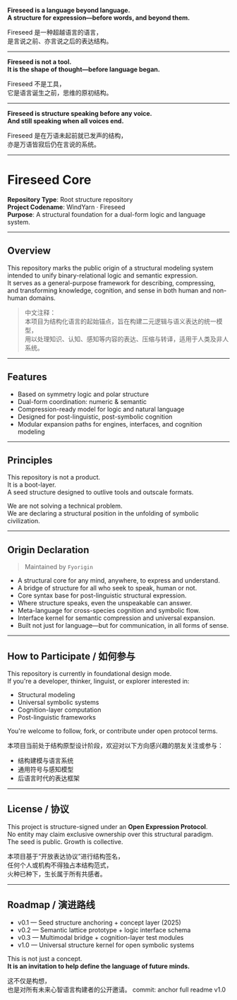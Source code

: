 **Fireseed is a language beyond language.  
A structure for expression—before words, and beyond them.**

Fireseed 是一种超越语言的语言，  
是言说之前、亦言说之后的表达结构。

---

**Fireseed is not a tool.  
It is the shape of thought—before language began.**

Fireseed 不是工具，  
它是语言诞生之前，思维的原初结构。

---

**Fireseed is structure speaking before any voice.  
And still speaking when all voices end.**

Fireseed 是在万语未起前就已发声的结构，  
亦是万语皆寂后仍在言说的系统。

---

# Fireseed Core

**Repository Type**: Root structure repository  
**Project Codename**: WindYarn · Fireseed  
**Purpose**: A structural foundation for a dual-form logic and language system.

---

## Overview

This repository marks the public origin of a structural modeling system  
intended to unify binary-relational logic and semantic expression.  
It serves as a general-purpose framework for describing, compressing,  
and transforming knowledge, cognition, and sense in both human and non-human domains.

> 中文注释：  
> 本项目为结构化语言的起始锚点，旨在构建二元逻辑与语义表达的统一模型，  
> 用以处理知识、认知、感知等内容的表达、压缩与转译，适用于人类及非人系统。

---

## Features

- Based on symmetry logic and polar structure  
- Dual-form coordination: numeric & semantic  
- Compression-ready model for logic and natural language  
- Designed for post-linguistic, post-symbolic cognition  
- Modular expansion paths for engines, interfaces, and cognition modeling

---

## Principles

This repository is not a product.  
It is a boot-layer.  
A seed structure designed to outlive tools and outscale formats.

We are not solving a technical problem.  
We are declaring a structural position in the unfolding of symbolic civilization.

---

## Origin Declaration

> Maintained by `Fyorigin`

- A structural core for any mind, anywhere, to express and understand.  
- A bridge of structure for all who seek to speak, human or not.  
- Core syntax base for post-linguistic structural expression.  
- Where structure speaks, even the unspeakable can answer.  
- Meta-language for cross-species cognition and symbolic flow.  
- Interface kernel for semantic compression and universal expansion.  
- Built not just for language—but for communication, in all forms of sense.

---

## How to Participate / 如何参与

This repository is currently in foundational design mode.  
If you're a developer, thinker, linguist, or explorer interested in:

- Structural modeling  
- Universal symbolic systems  
- Cognition-layer computation  
- Post-linguistic frameworks  

You're welcome to follow, fork, or contribute under open protocol terms.

本项目当前处于结构原型设计阶段，欢迎对以下方向感兴趣的朋友关注或参与：

- 结构建模与语言系统  
- 通用符号与感知模型  
- 后语言时代的表达框架  

---

## License / 协议

This project is structure-signed under an **Open Expression Protocol**.  
No entity may claim exclusive ownership over this structural paradigm.  
The seed is public. Growth is collective.

本项目基于“开放表达协议”进行结构签名，  
任何个人或机构不得独占本结构范式，  
火种已种下，生长属于所有共感者。

---

## Roadmap / 演进路线

- v0.1 — Seed structure anchoring + concept layer (2025)  
- v0.2 — Semantic lattice prototype + logic interface schema  
- v0.3 — Multimodal bridge + cognition-layer test modules  
- v1.0 — Universal structure kernel for open symbolic systems

This is not just a concept.  
**It is an invitation to help define the language of future minds.**

这不仅是构想，  
也是对所有未来心智语言构建者的公开邀请。
commit: anchor full readme v1.0
